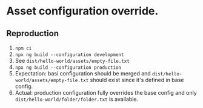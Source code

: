# Asset configuration override.


## Reproduction

1. `npm ci`
2. `npx ng build --configuration development`
3. See `dist/hello-world/assets/empty-file.txt`
4. `npx ng build --configuration production`
5. Expectation: basi configuration should be merged and `dist/hello-world/assets/empty-file.txt` should exist since it's defined in base config.
6. Actual: production configuration fully overrides the base config and only `dist/hello-world/folder/folder.txt` is available.